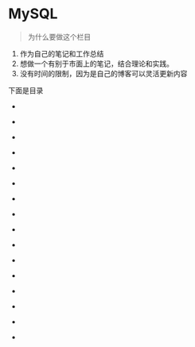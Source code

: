 # MySQL

> 为什么要做这个栏目

1. 作为自己的笔记和工作总结
2. 想做一个有别于市面上的笔记，结合理论和实践。
3. 没有时间的限制，因为是自己的博客可以灵活更新内容

下面是目录

- []()
- []()
- []()
- []()
- []()

- []()
- []()
- []()
- []()
- []()
- []()


- []()
- []()
- []()
- []()
- []()